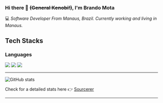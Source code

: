 ### Hi there 👋 ~~(General Kenobi!)~~, I'm Brando Mota
:computer: _Software Developer From Manaus, Brazil. Currently working and living in Manaus._


## Tech Stacks

### Languages


<p float="left">
<img src="http://img.shields.io/badge/-Go-2076F8?style=flat&logo=go&logoColor=white">
<img src="http://img.shields.io/badge/-Java-F89820?style=flat&logo=java&logoColor=white">
<img src="http://img.shields.io/badge/-Python-F89820?style=flat&logo=python&logoColor=white">
</p>

---

![GitHub stats](https://github-readme-stats.vercel.app/api?username=brandomota&show_icons=true&hide_border=true)

Check for a detailed stats here :point_right: [Sourcerer](https://sourcerer.io/brandomota)

---


<!--
**brandomota/brandomota** is a ✨ _special_ ✨ repository because its `README.md` (this file) appears on your GitHub profile.

Here are some ideas to get you started:

- 🔭 I’m currently working on ...
- 🌱 I’m currently learning ...
- 👯 I’m looking to collaborate on ...
- 🤔 I’m looking for help with ...
- 💬 Ask me about ...
- 📫 How to reach me: ...
- 😄 Pronouns: ...
- ⚡ Fun fact: ...
-->
